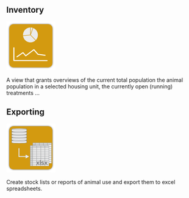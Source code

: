 ## Inventory

![](./images/ak_population_icon128.png)

A view that grants overviews of the current total population the
animal population in a selected housing unit, the currently open (running) treatments ...


## Exporting

![](./images/ak_export_icon128.png)

Create stock lists or reports of animal use and export them to excel spreadsheets.
